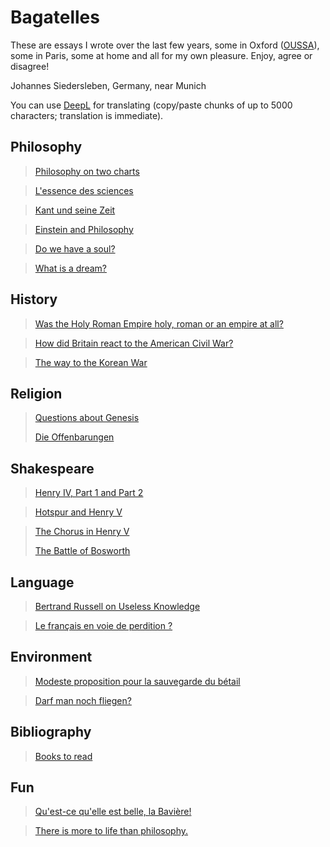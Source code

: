 # Bagatelles

These are essays I wrote over the last few years, 
some in Oxford ([OUSSA](https://www.conted.ox.ac.uk/about/oussa)), 
some in Paris, some at home and all for my own pleasure.
Enjoy, agree or disagree!

Johannes Siedersleben, Germany, near Munich

You can use [DeepL](https://www.deepl.com/translator) for translating 
(copy/paste chunks of up to 5000 characters; translation is immediate).

## Philosophy

> [Philosophy on two charts](content/4-philo-2charts.md)

> [L'essence des sciences](content/10-sciences.md)

> [Kant und seine Zeit](content/13-kant.md)

> [Einstein and Philosophy](content/18-einstein-philosophy.md)

> [Do we have a soul?](content/5-do-we-have-a-soul.md)

> [What is a dream?](content/12-what-is-a-dream.md)

## History

> [Was the Holy Roman Empire holy, roman or an empire at all?](content/8-holy_roman_empire.md)

> [How did Britain react to the American Civil War?](content/15-american-civil-war.md)

> [The way to the Korean War](content/6-korean-war.md)

## Religion

> [Questions about Genesis](content/7-genesis-questions.md)
> 
> [Die Offenbarungen](content/20-revelations.md)

## Shakespeare

> [Henry IV, Part 1 and Part 2](content/21-henry-iv.md)

> [Hotspur and Henry V](content/17-hotspur-henry-v.md)

> [The Chorus in Henry V](content/19-henry-v-chorus.md)
> 
> [The Battle of Bosworth](content/16-battle-of-bosworth.md)

## Language

> [Bertrand Russell on Useless Knowledge](content/9-russell-on-useless-knowledge.md)

> [Le français en voie de perdition ?](content/3-francais-perdition.md)


## Environment

> [Modeste proposition pour la sauvegarde du bétail](content/1-animaux.md)

> [Darf man noch fliegen?](content/14-fliegen.md)

## Bibliography

> [Books to read](content/0-bibliography.md)

## Fun

> [Qu'est-ce qu'elle est belle, la Bavière!](content/2-baviere) 

> [There is more to life than philosophy.](content/999-2westfields.png)
